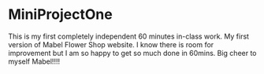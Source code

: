 # MiniProjectOne

This is my first completely independent 60 minutes in-class work. My first version of Mabel Flower Shop website. I know there is room for improvement but I am so happy to get so much done in 60mins. Big cheer to myself Mabel!!!! 